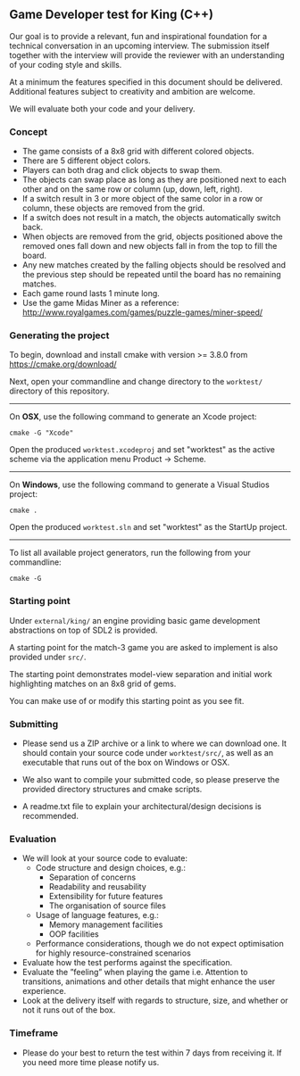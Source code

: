 
## Game Developer test for King (C++)

Our goal is to provide a relevant, fun and inspirational foundation for a technical conversation in an upcoming interview. The submission itself together with the interview will provide the reviewer with an understanding of your coding style and skills.

At a minimum the features specified in this document should be delivered. Additional features subject to creativity and ambition are welcome.

We will evaluate both your code and your delivery.

### Concept

* The game consists of a 8x8 grid with different colored objects.
* There are 5 different object colors.
* Players can both drag and click objects to swap them.
* The objects can swap place as long as they are positioned next to each other and on the same row or column (up, down, left, right).
* If a switch result in 3 or more object of the same color in a row or column, these objects are removed from the grid.
* If a switch does not result in a match, the objects automatically switch back.
* When objects are removed from the grid, objects positioned above the removed ones fall down and new objects fall in from the top to fill the board.
* Any new matches created by the falling objects should be resolved and the previous step should be repeated until the board has no remaining matches.
* Each game round lasts 1 minute long.
* Use the game Midas Miner as a reference: http://www.royalgames.com/games/puzzle-games/miner-speed/

### Generating the project

To begin, download and install cmake with version >= 3.8.0 from https://cmake.org/download/

Next, open your commandline and change directory to the `worktest/` directory of this repository.

---

On **OSX**, use the following command to generate an Xcode project:

`cmake -G "Xcode"`

Open the produced `worktest.xcodeproj` and set "worktest" as the active scheme via the application menu Product -> Scheme.

---

On **Windows**, use the following command to generate a Visual Studios project:

`cmake .`

Open the produced `worktest.sln` and set "worktest" as the StartUp project.

---

To list all available project generators, run the following from your commandline:

`cmake -G`

### Starting point

Under `external/king/` an engine providing basic game development abstractions on top of SDL2 is provided.

A starting point for the match-3 game you are asked to implement is also provided under `src/`.

The starting point demonstrates model-view separation and initial work highlighting matches on an 8x8 grid of gems.

You can make use of or modify this starting point as you see fit.

### Submitting

* Please send us a ZIP archive or a link to where we can download one. It should contain your source code under `worktest/src/`, as well as an executable that runs out of the box on Windows or OSX.
* We also want to compile your submitted code, so please preserve the provided directory structures and cmake scripts.

* A readme.txt file to explain your architectural/design decisions is recommended.

### Evaluation

* We will look at your source code to evaluate:
  * Code structure and design choices, e.g.:
    * Separation of concerns
    * Readability and reusability
    * Extensibility for future features
    * The organisation of source files
  * Usage of language features, e.g.:
    * Memory management facilities
    * OOP facilities
  * Performance considerations, though we do not expect optimisation for highly resource-constrained scenarios
* Evaluate how the test performs against the specification.
* Evaluate the ”feeling” when playing the game i.e. Attention to transitions, animations and other details that might enhance the user experience.
* Look at the delivery itself with regards to structure, size, and whether or not it runs out of the box.

### Timeframe

* Please do your best to return the test within 7 days from receiving it. If you need more time please notify us.
